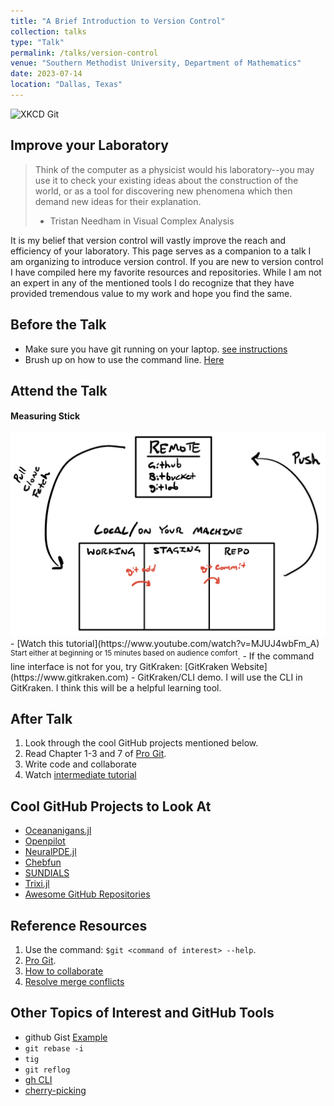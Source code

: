 ```yaml
---
title: "A Brief Introduction to Version Control"
collection: talks
type: "Talk"
permalink: /talks/version-control
venue: "Southern Methodist University, Department of Mathematics"
date: 2023-07-14
location: "Dallas, Texas"
---
```


<img src="https://imgs.xkcd.com/comics/git_2x.png" alt="XKCD Git" width="300"/>


## Improve your Laboratory

> Think of the computer as a physicist would his laboratory--you may use it to check your existing ideas about the construction of the world, or as a tool for discovering new phenomena which then demand new ideas for their explanation.
>
> - Tristan Needham in Visual Complex Analysis

It is my belief that version control will vastly improve the reach and efficiency of your laboratory. This page serves as a companion to a talk I am organizing to introduce version control. If you are new to version control I have compiled here my favorite resources and repositories. While I am not an expert in any of the mentioned tools I do recognize that they have provided tremendous value to my work and hope you find the same.

## Before the Talk
- Make sure you have git running on your laptop. [see instructions](https://git-scm.com/book/en/v2/Getting-Started-Installing-Git)
- Brush up on how to use the command line. [Here](https://buildmedia.readthedocs.org/media/pdf/lym/latest/lym.pdf)
## Attend the Talk
#### Measuring Stick
<img src="/images/vcMetalModel.jpeg" width="600"/>
- [Watch this tutorial](https://www.youtube.com/watch?v=MJUJ4wbFm_A) <sup>Start either at beginning or 15 minutes based on audience comfort</sup>.
- If the command line interface is not for you, try GitKraken: [GitKraken Website](https://www.gitkraken.com)
- GitKraken/CLI demo. I will use the CLI in GitKraken. I think this will be a helpful learning tool.

## After Talk
1. Look through the cool GitHub projects mentioned below.
2. Read Chapter 1-3 and 7 of [Pro Git](https://git-scm.com/book/en/v2).
3. Write code and collaborate
4. Watch [intermediate tutorial](https://www.youtube.com/watch?v=qsTthZi23VE)

## Cool GitHub Projects to Look At
- [Oceananigans.jl](https://github.com/CliMA/Oceananigans.jl)
- [Openpilot](https://github.com/commaai/openpilot)
- [NeuralPDE.jl](https://github.com/SciML/NeuralPDE.jl)
- [Chebfun](https://github.com/chebfun/chebfun)
- [SUNDIALS](https://github.com/LLNL/sundials)
- [Trixi.jl](https://github.com/trixi-framework/Trixi.jl)
- [Awesome GitHub Repositories](https://github.com/sindresorhus/awesome)

## Reference Resources
1. Use the command: `$git <command of interest> --help`.
2. [Pro Git](https://git-scm.com/book/en/v2).
3. [How to collaborate](https://trixi-framework.github.io/HOHQMesh.jl/stable/github-git/)
4. [Resolve merge conflicts](https://docs.github.com/en/pull-requests/collaborating-with-pull-requests/addressing-merge-conflicts/resolving-a-merge-conflict-using-the-command-line)

## Other Topics of Interest and GitHub Tools
- github Gist [Example](https://gist.github.com/masonamccallum/65c98ef803895eca11ac072f7d7de963)
- `git rebase -i`
- `tig`
- `git reflog`
- [gh CLI](https://cli.github.com/manual/gh)
- [cherry-picking](https://git-scm.com/docs/git-cherry-pick)

